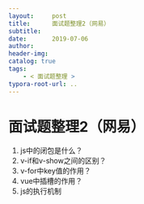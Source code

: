 ```yaml
---
layout:     post
title:      面试题整理2（网易）
subtitle:  
date:       2019-07-06
author:     
header-img: 
catalog: true
tags:
    - < 面试题整理 >
typora-root-url: ..
---
```


# 面试题整理2（网易）



1. js中的闭包是什么？
2. v-if和v-show之间的区别？
3. v-for中key值的作用？
4. vue中插槽的作用？
5. js的执行机制

